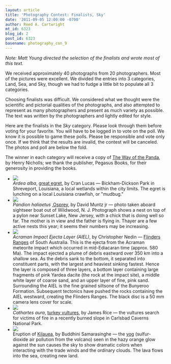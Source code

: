 ```yaml
---
layout: article
title: 'Photography Contest: Finalists, Sky'
date: '2011-09-05 12:00:00 -0700'
author: Reed A. Cartwright
mt_id: 6323
blog_id: 2
post_id: 6323
basename: photography_con_9
---
```

_Note: Matt Young directed the selection of the finalists and wrote most of this text._

We received approximately 40 photographs from 20 photographers.  Most of the pictures were excellent.  We divided the entries into 3 categories, Land, Sea, and Sky, though we had to fudge a little bit to populate all 3 categories.

Choosing finalists was difficult. We considered what we thought were the scientific and pictorial qualities of the photographs, and also attempted to represent as many photographers and present as much variety as possible. The text was written by the photographers and lightly edited for style.

Here are the finalists in the _Sky_ category.  Please look through them before voting for your favorite.  You will have to be logged in to vote on the poll.  We know it is possible to game these polls.  Please be responsible and vote only once.  If we think that the results are invalid, the contest will be canceled.  The photos and poll are below the fold.

The winner in each category will receive a copy of [The Way of the Panda](http://www.amazon.com/Way-Panda-Henry-Nicholls/dp/1846683688), by Henry Nicholls; we thank the publisher, Pegasus Books, for their generosity in providing the books.


<style>
#mygalleryview {
}
.gallery {
background-color: #333 !important;
margin-left: auto;
margin-right: auto;
}
.pointer {
border-bottom-color: #FFF !important;
}
.frame.current .img_wrap {
border-color: #FFF !important;
}
.gallery img {
margin: 0px !important;
}
.frame .img_wrap {
border-width: 3px !important;
}
.panel-overlay {
overflow:auto !important;
} 
</style>
<ul id="mygalleryview" >
<li><img src="http://pandasthumb.org/archives/2011/08/contest/Sky/lucas-great%20egret-ardea%20alba.jpg" />
<div class="panel-overlay">
<i>Ardea alba</i>, <a href="http://en.wikipedia.org/wiki/Great_Egret">great egret</a>, by Cran Lucas &mdash; Bickham-Dickson Park in Shreveport, Louisiana, a local wetlands within the city limits. The egret is lunching on a local Louisiana crawfish, or "mudbug."
</div>
</li>
<li><img src="http://pandasthumb.org/archives/2011/08/contest/Sky/Muntz_osprey.jpg" />
<div class="panel-overlay">
<i>Pandion haliaetus </i>,<a href="http://en.wikipedia.org/wiki/Osprey">Osprey</a>, by David Muntz jr &mdash; photo taken aboard sightseer boat out of Wildwood, N. J.  Photograph shows a nest on top of  a pylon near Sunset Lake, New Jersey, with a chick that is doing well so far. The mother is in view and the father is flying in. Thayer are a few active nests this year; it seems their numbers may be increasing. 
</div>
</li>
<li><img src="http://pandasthumb.org/archives/2011/08/contest/Sky/Nedin.Ejectalayer.jpg" />
<div class="panel-overlay">
<i>Acraman Impact Ejecta Layer (AIEL)</i>, by Christopher Nedin &mdash; <a href="http://en.wikipedia.org/wiki/Flinders_Ranges">Flinders Ranges</a> of South Australia. This is the ejecta from the Acraman meteorite impact which occurred in mid-Ediacaran time (approx. 580 Ma). The impact ejected a plume of debris eastward over 350 km into a shallow sea. As the debris sank to the bottom, it separated into constituent parts, with the largest and heaviest sinking fastest. Hence the layer is composed of three layers, a bottom layer containing large fragments of pink Yardea dacite (the rock at the impact site), a middle white layer of coarse sand, and an upper layer of fine, pink sand. Surrounding the AIEL is the fine grained siltsone of the Bunyeroo Formation. Subsequent tectonics have pushed the rocks containing the AIEL westward, creating the Flinders Ranges.  The black disc is a 50 mm camera lens cover for scale.
</div>
</li>
<li><img src="http://pandasthumb.org/archives/2011/08/contest/Sky/Rice.Cathartes_aura.jpg" />
<div class="panel-overlay">
<i>Cathartes aura</i>, <a href="http://en.wikipedia.org/wiki/Turkey_Vulture">turkey vultures</a>, by James Rice &mdash; the vultures search for victims of fire in a recently burned slope in Carlsbad Caverns National Park.
</div>
</li>
<li><img src="http://pandasthumb.org/archives/2011/08/contest/Sky/Samarasinghe.Kilauea.JPG" />
<div class="panel-overlay">
Eruption of <a href="en.wikipedia.org/wiki/Kilauea">Kilauea</a>, by Buddhini Samarasinghe &mdash; the <a href="http://en.wikipedia.org/wiki/Vog">vog</a> (sulfur-dioxide air pollution from the volcano) seen in the hazy orange glow against the sun causes the sky to show dramatic colors when interacting with the trade winds and the ordinary clouds.  The lava flows into the sea, creating new land. 
</div>
</li>
</ul>
<script>
$(function(){
$('#mygalleryview').galleryView({
panel_width: 600,
panel_height: 450,
frame_width: 100,
frame_height: 100,
nav_theme: '/scripts/ext/themes/light',
transition_interval: 0
});
});
</script>
